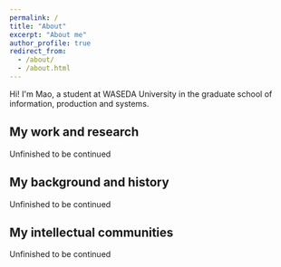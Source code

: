 ```yaml
---
permalink: /
title: "About"
excerpt: "About me"
author_profile: true
redirect_from: 
  - /about/
  - /about.html
---
```


Hi! I'm Mao, a student at WASEDA University in the graduate school of information, production and systems.

## My work and research
Unfinished to be continued

## My background and history
Unfinished to be continued

## My intellectual communities
Unfinished to be continued
